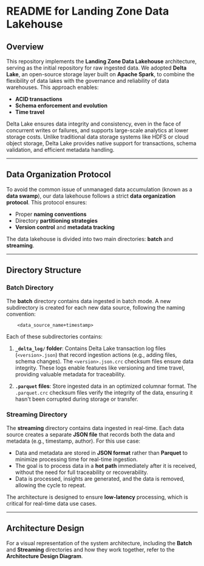 # README for Landing Zone Data Lakehouse

## Overview

This repository implements the **Landing Zone Data Lakehouse** architecture, serving as the initial repository for raw ingested data. We adopted **Delta Lake**, an open-source storage layer built on **Apache Spark**, to combine the flexibility of data lakes with the governance and reliability of data warehouses. This approach enables:

- **ACID transactions**
- **Schema enforcement and evolution**
- **Time travel**

Delta Lake ensures data integrity and consistency, even in the face of concurrent writes or failures, and supports large-scale analytics at lower storage costs. Unlike traditional data storage systems like HDFS or cloud object storage, Delta Lake provides native support for transactions, schema validation, and efficient metadata handling.

---

## Data Organization Protocol

To avoid the common issue of unmanaged data accumulation (known as a **data swamp**), our data lakehouse follows a strict **data organization protocol**. This protocol ensures:

- Proper **naming conventions**
- Directory **partitioning strategies**
- **Version control** and **metadata tracking**

The data lakehouse is divided into two main directories: **batch** and **streaming**.

---

## Directory Structure

### Batch Directory

The **batch** directory contains data ingested in batch mode. A new subdirectory is created for each new data source, following the naming convention:

```
    <data_source_name+timestamp>
```


Each of these subdirectories contains:

1. **`_delta_log/` folder**: Contains Delta Lake transaction log files (`<version>.json`) that record ingestion actions (e.g., adding files, schema changes). The `<version>.json.crc` checksum files ensure data integrity. These logs enable features like versioning and time travel, providing valuable metadata for traceability.

2. **`.parquet` files**: Store ingested data in an optimized columnar format. The `.parquet.crc` checksum files verify the integrity of the data, ensuring it hasn't been corrupted during storage or transfer.

### Streaming Directory

The **streaming** directory contains data ingested in real-time. Each data source creates a separate **JSON file** that records both the data and metadata (e.g., timestamp, author). For this use case:

- Data and metadata are stored in **JSON format** rather than **Parquet** to minimize processing time for real-time ingestion.
- The goal is to process data in a **hot path** immediately after it is received, without the need for full traceability or recoverability.
- Data is processed, insights are generated, and the data is removed, allowing the cycle to repeat.

The architecture is designed to ensure **low-latency** processing, which is critical for real-time data use cases.

---

## Architecture Design

For a visual representation of the system architecture, including the **Batch** and **Streaming** directories and how they work together, refer to the **Architecture Design Diagram**.